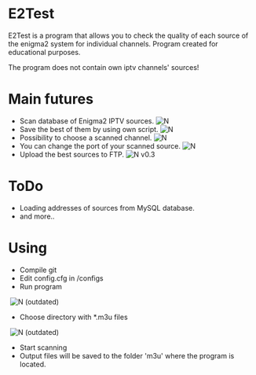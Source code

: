 # E2Test

E2Test is a program that allows you to check the quality of each source of the enigma2 system for individual channels. Program created for educational purposes.

The program does not contain own iptv channels' sources!

# Main futures

  - Scan database of Enigma2 IPTV sources. ![N](http://anonse.wirtualnyostrowiec.pl/oc-content/themes/modern/images/tick.png)
  - Save the best of them by using own script. ![N](http://anonse.wirtualnyostrowiec.pl/oc-content/themes/modern/images/tick.png)
  - Possibility to choose a scanned channel. ![N](http://anonse.wirtualnyostrowiec.pl/oc-content/themes/modern/images/tick.png)
  - You can change the port of your scanned source. ![N](http://anonse.wirtualnyostrowiec.pl/oc-content/themes/modern/images/tick.png)
  - Upload the best sources to FTP. ![N](http://anonse.wirtualnyostrowiec.pl/oc-content/themes/modern/images/tick.png) v0.3
  
# ToDo

  - Loading addresses of sources from MySQL database.
  - and more..

# Using

  - Compile git
  - Edit config.cfg in /configs
  - Run program
  
  ![N](https://image.prntscr.com/image/Wymk7kEUQx_HzrA9ec3WUg.png) (outdated)
  - Choose directory with *.m3u files
  
  ![N](https://image.prntscr.com/image/GDHwfwHkS4if3mxwRZ0S4w.png) (outdated)
  - Start scanning
  - Output files will be saved to the folder 'm3u' where the program is located.


